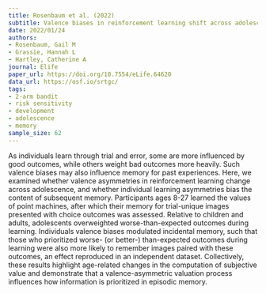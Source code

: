 ```yaml
---
title: Rosenbaum et al. (2022)
subtitle: Valence biases in reinforcement learning shift across adolescence and modulate subsequent memory
date: 2022/01/24
authors:
- Rosenbaum, Gail M
- Grassie, Hannah L
- Hartley, Catherine A
journal: Elife
paper_url: https://doi.org/10.7554/eLife.64620
data_url: https://osf.io/srtgc/
tags:
- 2-arm bandit
- risk sensitivity
- development
- adolescence
- memory
sample_size: 62
---
```


As individuals learn through trial and error, some are more influenced by good outcomes, while others weight bad outcomes more heavily. Such valence biases may also influence memory for past experiences. Here, we examined whether valence asymmetries in reinforcement learning change across adolescence, and whether individual learning asymmetries bias the content of subsequent memory. Participants ages 8-27 learned the values of point machines, after which their memory for trial-unique images presented with choice outcomes was assessed. Relative to children and adults, adolescents overweighted worse-than-expected outcomes during learning. Individuals valence biases modulated incidental memory, such that those who prioritized worse- (or better-) than-expected outcomes during learning were also more likely to remember images paired with these outcomes, an effect reproduced in an independent dataset. Collectively, these results highlight age-related changes in the computation of subjective value and demonstrate that a valence-asymmetric valuation process influences how information is prioritized in episodic memory.
